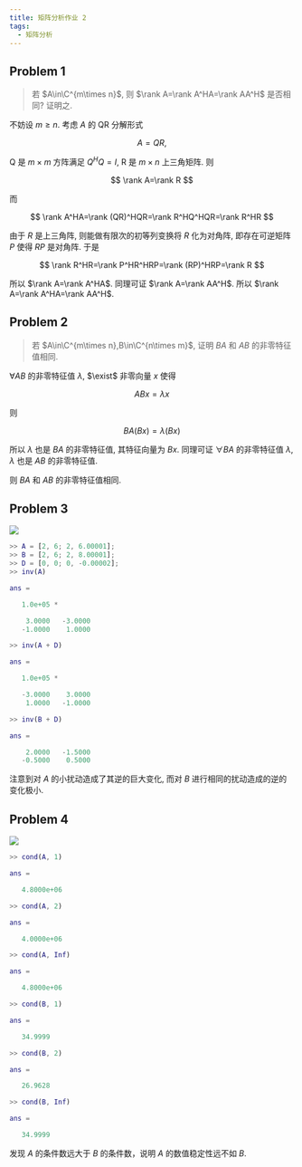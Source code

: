 ```yaml
---
title: 矩阵分析作业 2
tags:
  - 矩阵分析
---
```


## Problem 1

> 若 $A\in\C^{m\times n}$, 则 $\rank A=\rank A^HA=\rank AA^H$ 是否相同? 证明之.

不妨设 $m\geq n$. 考虑 $A$ 的 QR 分解形式

$$
A=QR,
$$

Q 是 $m\times m$ 方阵满足 $Q^HQ=I$, R 是 $m\times n$ 上三角矩阵. 则

$$
\rank A=\rank R
$$

而

$$
\rank A^HA=\rank (QR)^HQR=\rank R^HQ^HQR=\rank R^HR
$$

由于 $R$ 是上三角阵, 则能做有限次的初等列变换将 $R$ 化为对角阵, 即存在可逆矩阵 $P$ 使得 $RP$ 是对角阵. 于是

$$
\rank R^HR=\rank P^HR^HRP=\rank (RP)^HRP=\rank R
$$

所以 $\rank A=\rank A^HA$. 同理可证 $\rank A=\rank AA^H$. 所以 $\rank A=\rank A^HA=\rank AA^H$.

## Problem 2

> 若 $A\in\C^{m\times n},B\in\C^{n\times m}$, 证明 $BA$ 和 $AB$ 的非零特征值相同.

$\forall AB$ 的非零特征值 $\lambda$, $\exist$ 非零向量 $x$ 使得

$$
ABx=\lambda x
$$

则

$$
BA(Bx)=\lambda (Bx)
$$

所以 $\lambda$ 也是 $BA$ 的非零特征值, 其特征向量为 $Bx$. 同理可证 $\forall BA$ 的非零特征值 $\lambda$, $\lambda$ 也是 $AB$ 的非零特征值.

则 $BA$ 和 $AB$ 的非零特征值相同.

## Problem 3

![](https://img.duanyll.com/img/20240407163416.png)

```matlab
>> A = [2, 6; 2, 6.00001];
>> B = [2, 6; 2, 8.00001];
>> D = [0, 0; 0, -0.00002];
>> inv(A)

ans =

   1.0e+05 *

    3.0000   -3.0000
   -1.0000    1.0000

>> inv(A + D)

ans =

   1.0e+05 *

   -3.0000    3.0000
    1.0000   -1.0000

>> inv(B + D)

ans =

    2.0000   -1.5000
   -0.5000    0.5000
```

注意到对 $A$ 的小扰动造成了其逆的巨大变化, 而对 $B$ 进行相同的扰动造成的逆的变化极小.

## Problem 4

![](https://img.duanyll.com/img/20240407201353.png)

```matlab
>> cond(A, 1)

ans =

   4.8000e+06

>> cond(A, 2)

ans =

   4.0000e+06

>> cond(A, Inf)

ans =

   4.8000e+06

>> cond(B, 1)

ans =

   34.9999

>> cond(B, 2)

ans =

   26.9628

>> cond(B, Inf)

ans =

   34.9999
```

发现 $A$ 的条件数远大于 $B$ 的条件数，说明 $A$ 的数值稳定性远不如 $B$.
